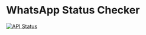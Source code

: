 # WhatsApp Status Checker

[![API Status](https://img.shields.io/badge/API-v1.0-blue)](https://furqanhun.github.io/wa-status/health.html)
